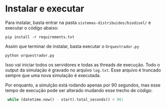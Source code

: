 # Instalar e executar
Para instalar, basta entrar na pasta `sistemas-distribuidos/biodisel/` e executar o código abaixo:
```
pip install -r requirements.txt
```
Assim que terminar de instalar, basta executar o `Orquestrador.py`
```
python orquestrador.py
```
Isso vai iniciar todos os servidores e todas as threads de execução.
Todo o output da simulação é gravado no arquivo `log.txt`.
Esse arquivo é truncado sempre que uma nova simulação é executada.

Por enquanto, a simulção está rodando apenas por 90 segundos, mas esse tempo de execução pode ser alterado mudando esse trecho de código:
```Python
 while (datetime.now() - start).total_seconds() < 90:
 ```

